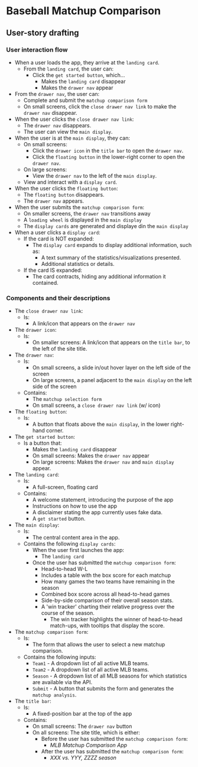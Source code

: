 # Baseball Matchup Comparison

## User-story drafting

### User interaction flow

* When a user loads the app, they arrive at the `landing card`.
  * From the `landing card`, the user can:
    * Click the `get started button`, which...
      * Makes the `landing card` disappear
      * Makes the `drawer nav` appear
* From the `drawer nav`, the user can:
  * Complete and submit the `matchup comparison form`
  * On small screens, click the `close drawer nav link` to make the `drawer nav` disappear.
* When the user clicks the `close drawer nav link`:
  * The `drawer nav` disappears.
  * The user can view the `main display`.
* When the user is at the `main display`, they can:
  * On small screens:
    * Click the `drawer icon` in the `title bar` to open the `drawer nav`.
    * Click the `floating button` in the lower-right corner to open the `drawer nav`.
  * On large screens:
    * View the `drawer nav` to the left of the `main display`.
  * View and interact with a `display card`.
* When the user clicks the `floating button`:
  * The `floating button` disappears.
  * The `drawer nav` appears.
* When the user submits the `matchup comparison form`:
  * On smaller screens, the `drawer nav` transitions away
  * A `loading wheel` is displayed in the `main display`
  * The `display cards` are generated and displaye din the `main display`
* When a user clicks a `display card`:
  * If the card is NOT expanded:
    * The `display card` expands to display additional information, such as:
      * A text summary of the statistics/visualizations presented.
      * Additional statistics or details.
  * If the card IS expanded:
    * The card contracts, hiding any additional information it contained.

### Components and their descriptions

* The `close drawer nav link`:
  * Is:
    * A link/icon that appears on the `drawer nav`
* The `drawer icon`:
  * Is:
    * On smaller screens: A link/icon that appears on the `title bar`, to the left of the site title.
* The `drawer nav`:
  * Is:
    * On small screens, a slide in/out hover layer on the left side of the screen
    * On large screens, a panel adjacent to the `main display` on the left side of the screen
  * Contains:
    * The `matchup selection form`
    * On small screens, a `close drawer nav link` (w/ icon)
* The `floating button`:
  * Is:
    * A button that floats above the `main display`, in the lower right-hand corner.
* The `get started button`:
  * Is a button that:
      * Makes the `landing card` disappear
      * On small screens: Makes the `drawer nav` appear
      * On large screens: Makes the `drawer nav` and `main display` appear.
* The `landing card`:
  * Is:
    * A full-screen, floating card
  * Contains:
    * A welcome statement, introducing the purpose of the app
    * Instructions on how to use the app
    * A disclaimer stating the app currently uses fake data.
    * A `get started` button.
* The `main display`:
  * Is:
    * The central content area in the app.
  * Contains the following `display cards`:
    * When the user first launches the app:
      * The `landing card`
    * Once the user has submitted the `matchup comparison form`:
      * Head-to-head W-L
      * Includes a table with the box score for each matchup
      * How many games the two teams have remaining in the season
      * Combined box score across all head-to-head games
      * Side-by-side comparison of their overall season stats.
      * A 'win tracker' charting their relative progress over the course of the season.
        * The win tracker highlights the winner of head-to-head match-ups, with tooltips that display the score.
* The `matchup comparison form`:
  * Is:
    * The form that allows the user to select a new matchup comparison.
  * Contains the following inputs:
    * `Team1` - A dropdown list of all active MLB teams.
    * `Team2` - A dropdown list of all active MLB teams.
    * `Season` - A dropdown list of all MLB seasons for which statistics are available via the API.
    * `Submit` - A button that submits the form and generates the `matchup analysis`.
* The `title bar`:
  * Is:
    * A fixed-position bar at the top of the app
  * Contains:
    * On small screens: The `drawer nav` button
    * On all screens: The site title, which is either:
      * Before the user has submitted the `matchup comparison form`:
        * *MLB Matchup Comparison App*
      * After the user has submitted the `matchup comparison form`:
        * *XXX vs. YYY, ZZZZ season*